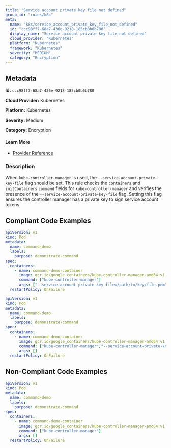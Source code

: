 ```yaml
---
title: "Service account private key file not defined"
group_id: "rules/k8s"
meta:
  name: "k8s/service_account_private_key_file_not_defined"
  id: "ccc98ff7-68a7-436e-9218-185cb0b0b780"
  display_name: "Service account private key file not defined"
  cloud_provider: "Kubernetes"
  platform: "Kubernetes"
  framework: "Kubernetes"
  severity: "MEDIUM"
  category: "Encryption"
---
```

## Metadata

**Id:** `ccc98ff7-68a7-436e-9218-185cb0b0b780`

**Cloud Provider:** Kubernetes

**Platform:** Kubernetes

**Severity:** Medium

**Category:** Encryption

#### Learn More

 - [Provider Reference](https://kubernetes.io/docs/reference/command-line-tools-reference/kube-controller-manager/)

### Description

 When `kube-controller-manager` is used, the `--service-account-private-key-file` flag should be set. This rule checks the `containers` and `initContainers` `command` fields for `kube-controller-manager` and verifies the presence of the `--service-account-private-key-file` flag. Setting this flag ensures the controller manager has a private key to sign service account tokens.


## Compliant Code Examples
```yaml
apiVersion: v1
kind: Pod
metadata:
  name: command-demo
  labels:
    purpose: demonstrate-command
spec:
  containers:
    - name: command-demo-container
      image: gcr.io/google_containers/kube-controller-manager-amd64:v1.6.0
      command: ["kube-controller-manager"]
      args: ["--service-account-private-key-file=/path/to/key/file.pem"]
  restartPolicy: OnFailure

```

```yaml
apiVersion: v1
kind: Pod
metadata:
  name: command-demo
  labels:
    purpose: demonstrate-command
spec:
  containers:
    - name: command-demo-container
      image: gcr.io/google_containers/kube-controller-manager-amd64:v1.6.0
      command: ["kube-controller-manager","--service-account-private-key-file=/path/to/key/file.pem"]
      args: []
  restartPolicy: OnFailure

```
## Non-Compliant Code Examples
```yaml
apiVersion: v1
kind: Pod
metadata:
  name: command-demo
  labels:
    purpose: demonstrate-command
spec:
  containers:
    - name: command-demo-container
      image: gcr.io/google_containers/kube-controller-manager-amd64:v1.6.0
      command: ["kube-controller-manager"]
      args: []
  restartPolicy: OnFailure

```
